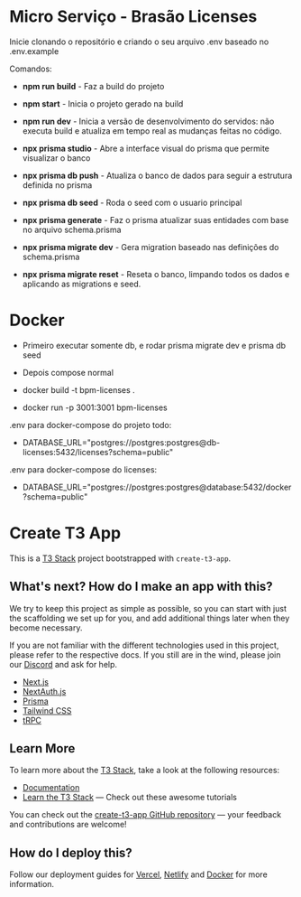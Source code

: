# Micro Serviço - Brasão Licenses

Inicie clonando o repositório e criando o seu arquivo .env baseado no .env.example

Comandos:
- **npm run build** - Faz a build do projeto
- **npm start** - Inicia o projeto gerado na build
- **npm run dev** - Inicia a versão de desenvolvimento do servidos: não executa build e atualiza em tempo real as mudanças feitas no código.


- **npx prisma studio** - Abre a interface visual do prisma que permite visualizar o banco
- **npx prisma db push** - Atualiza o banco de dados para seguir a estrutura definida no prisma
- **npx prisma db seed** - Roda o seed com o usuario principal
- **npx prisma generate** - Faz o prisma atualizar suas entidades com base no arquivo schema.prisma
- **npx prisma migrate dev** - Gera migration baseado nas definições do schema.prisma
- **npx prisma migrate reset** - Reseta o banco, limpando todos os dados e aplicando as migrations e seed.

# Docker
- Primeiro executar somente db, e rodar prisma migrate dev e prisma db seed

- Depois compose normal

- docker build -t bpm-licenses .

 - docker run -p 3001:3001 bpm-licenses

.env para docker-compose do projeto todo:
 - DATABASE_URL="postgres://postgres:postgres@db-licenses:5432/licenses?schema=public"

.env para docker-compose do licenses:
- DATABASE_URL="postgres://postgres:postgres@database:5432/docker?schema=public"

# Create T3 App

This is a [T3 Stack](https://create.t3.gg/) project bootstrapped with `create-t3-app`.

## What's next? How do I make an app with this?

We try to keep this project as simple as possible, so you can start with just the scaffolding we set up for you, and add additional things later when they become necessary.

If you are not familiar with the different technologies used in this project, please refer to the respective docs. If you still are in the wind, please join our [Discord](https://t3.gg/discord) and ask for help.

- [Next.js](https://nextjs.org)
- [NextAuth.js](https://next-auth.js.org)
- [Prisma](https://prisma.io)
- [Tailwind CSS](https://tailwindcss.com)
- [tRPC](https://trpc.io)

## Learn More

To learn more about the [T3 Stack](https://create.t3.gg/), take a look at the following resources:

- [Documentation](https://create.t3.gg/)
- [Learn the T3 Stack](https://create.t3.gg/en/faq#what-learning-resources-are-currently-available) — Check out these awesome tutorials

You can check out the [create-t3-app GitHub repository](https://github.com/t3-oss/create-t3-app) — your feedback and contributions are welcome!

## How do I deploy this?

Follow our deployment guides for [Vercel](https://create.t3.gg/en/deployment/vercel), [Netlify](https://create.t3.gg/en/deployment/netlify) and [Docker](https://create.t3.gg/en/deployment/docker) for more information.
